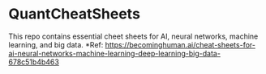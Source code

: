 # QuantCheatSheets

This repo contains essential cheet sheets for AI, neural networks, machine learning, and big data. *Ref: https://becominghuman.ai/cheat-sheets-for-ai-neural-networks-machine-learning-deep-learning-big-data-678c51b4b463
